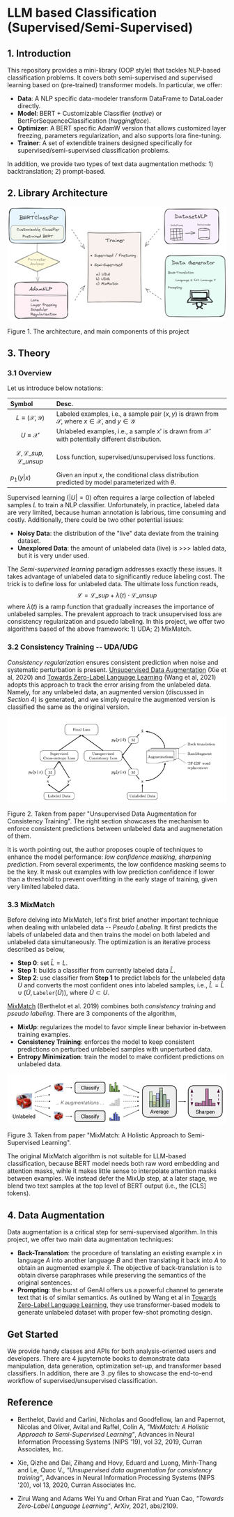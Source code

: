 
# LLM based Classification (Supervised/Semi-Supervised)

## 1. Introduction

This repository provides a mini-library (OOP style) that tackles NLP-based classification problems. It covers both semi-supervised and supervised learning based on (pre-trained) transformer models. In particular, we offer:

* **Data**: A NLP specific data-modeler transform DataFrame to DataLoader directly.
* **Model**: BERT + Customizable Classifier (*native*) or BertForSequenceClassification (*huggingface*).
* **Optimizer**: A BERT specific AdamW version that allows customized layer freezing, parameters regularization, and also supports lora fine-tuning.
* **Trainer**: A set of extendible trainers designed specifically for supervised/semi-supervised classification problems.

In addition, we provide two types of text data augmentation methods: 1) backtranslation; 2) prompt-based.

## 2. Library Architecture

<p align="center">
<img src="images\workflow.png" width="700">

Figure 1. The architecture, and main components of this project
</p>

## 3. Theory

### 3.1 Overview
Let us introduce below notations:

| Symbol     | Desc. |
| :--------   | :------- |
| $$L \equiv (\mathcal{X}, \mathcal{Y})$$   | Labeled examples, i.e., a sample pair $(x, y)$ is drawn from $\mathcal{S}$, where $x\in\mathcal{X}$, and $y\in\mathcal{Y}$|
| $$U \equiv \mathcal{X'}$$ | Unlabeled examples, i.e., a sample $x'$ is drawn from $\mathcal{X}'$ with potentially different distribution.    |
| $$\mathcal{L}, \mathcal{L}\_{sup}, \mathcal{L}\_{unsup}$$ | Loss function, supervised/unsupervised loss functions.|
| $p_1(y\|x)$ | Given an input $x$, the conditional class distribution predicted by model parameterized with $\theta$. |

Supervised learning $\big(|U| = 0\big)$ often requires a large collection of labeled samples $L$ to train a NLP classifier. Unfortunately, in practice, labeled data are very limited, because human annotation is labrious, time consuming and costly. Additionally, there could be two other potential issues:
* **Noisy Data**: the distribution of the "live" data deviate from the training dataset.
* **Unexplored Data**: the amount of unlabeled data (live) is >>> labled data, but it is very under used.

The *Semi-supervised learning* paradigm addresses exactly these issues. It takes advantage of unlabeled data to significantly reduce labeling cost. The trick is to define loss for unlabeled data. The ultimate loss function reads,
$$ \mathcal{L} = \mathcal{L}\_{sup} + \lambda(t)\cdot\mathcal{L}\_{unsup}$$
where $\lambda(t)$ is a ramp function that gradually increases the importance of unlabeled samples. The prevalent approach to track unsupervised loss are consistency regularization and psuedo labeling. In this project, we offer two algorithms based of the above framework: 1) UDA; 2) MixMatch.

### 3.2 Consistency Training -- UDA/UDG

*Consistency regularization* ensures consistent prediction when noise and systematic perturbation is present. [Unsupervised Data Augmentation][1]</cite> (Xie et al, 2020) and [Towards Zero-Label Language Learning][2]</cite> (Wang et al, 2021) adopts this approach to track the error arising from the unlabeled data. Namely, for any unlabeled data, an augmented version (discussed in *Section 4*) is generated, and we simply require the augmented version is classified the same as the original version.

<p align="left">
  <img src="images\uda.png"/>
  
  Figure 2. Taken from paper "Unsupervised Data Augmentation for Consistency Training". The right section showcases the mechanism to enforce consistent predictions between unlabeled data and augmenetation of them.
</p>

It is worth pointing out, the author proposes couple of techniques to enhance the model performance: *low confidence masking*, *sharpening prediction*. From several experiments, the low confidence masking seems to be the key. It mask out examples with low prediction confidence if lower than a threshold to prevent overfitting in the early stage of training, given very limited labeled data.

### 3.3 MixMatch ###

Before delving into MixMatch, let's first brief another important technique when dealing with unlabeled data -- *Pseudo Labeling*. It first predicts the labels of unlabeled data and then trains the model on both labeled and unlabeled data simultaneously. The optimization is an iterative process described as below,
- **Step 0**: set $\hat{L} = L$.
- **Step 1**: builds a classifier from currently labeled data $\hat{L}$.
- **Step 2**: use classifier from **Step 1** to predict labels for the unlabeled data $U$ and converts the most confident ones into labeled samples, i.e., $\hat{L} = \hat{L} \cup (\tilde{U},\,\texttt{Labeler}(\tilde{U}))$, where $\tilde{U}\subset U$.

[MixMatch][3]</cite> (Berthelot et al. 2019) combines both *consistency training* and *pseudo labeling*. There are $3$ components of the algorithm,
- **MixUp**: regularizes the model to favor simple linear behavior in-between training examples.
- **Consistency Training**: enforces the model to keep consistent predictions on perturbed unlabeled samples with unperturbed data.
- **Entropy Minimization**: train the model to make confident predictions on unlabeled data.

<p align="left">
  <img src="images\mixmatch.png"/>

  Figure 3. Taken from paper "MixMatch: A Holistic Approach to Semi-Supervised Learning".
</p>

The original MixMatch algorithm is not suitable for LLM-based classification, because BERT model needs both raw word embedding and attention masks, wihle it makes little sense to interpolate attention masks between examples. We instead defer the MixUp step, at a later stage, we blend two text samples at the top level of BERT output (i.e., the [CLS] tokens).

## 4. Data Augmentation

Data augmentation is a critical step for semi-supervised algorithm. In this project, we offer two main data augmentation techniques:

- **Back-Translation**: the procedure of translating an existing example $x$ in language $A$ into another language $B$ and then translating it back into $A$ to obtain an augmented example $\hat{x}$. The objective of back-translation is to obtain diverse paraphrases while preserving the semantics of the original sentences.
- **Prompting**: the burst of GenAI offers us a powerful channel to generate text that is of similar semantics. As outlined by Wang et al in  [Towards Zero-Label Language Learning][2]</cite>, they use transformer-based models to generate unlabeled dataset with proper few-shot promoting design.

## Get Started

We provide handy classes and APIs for both analysis-oriented users and developers. There are $4$ jupyternote books to demonstrate data manipulation, data generation, optimization set-up, and transformer based classifiers. In addition, there are $3$ .py files to showcase the end-to-end workflow of supervised/unsupervised classification.


## Reference

- Berthelot, David and Carlini, Nicholas and Goodfellow, Ian and Papernot, Nicolas and Oliver, Avital and Raffel, Colin A, *"MixMatch: A Holistic Approach to Semi-Supervised Learning"*, Advances in Neural Information Processing Systems (NIPS '19), vol 32, 2019, Curran Associates, Inc.

- Xie, Qizhe and Dai, Zihang and Hovy, Eduard and Luong, Minh-Thang and Le, Quoc V., *"Unsupervised data augmentation for consistency training"*, Advances in Neural Information Processing Systems (NIPS '20), vol 13, 2020, Curran Associates Inc.

- Zirui Wang and Adams Wei Yu and Orhan Firat and Yuan Cao, *"Towards Zero-Label Language Learning"*, ArXiv, 2021, abs/2109.


[1]: https://arxiv.org/pdf/1904.12848
[2]: https://arxiv.org/abs/2109.09193
[3]: https://proceedings.neurips.cc/paper_files/paper/2019/file/1cd138d0499a68f4bb72bee04bbec2d7-Paper.pdf








